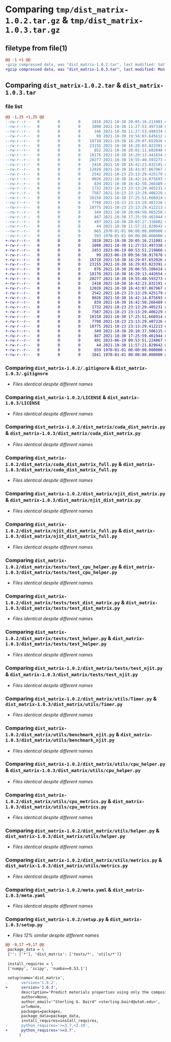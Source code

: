 # Comparing `tmp/dist_matrix-1.0.2.tar.gz` & `tmp/dist_matrix-1.0.3.tar.gz`

## filetype from file(1)

```diff
@@ -1 +1 @@
-gzip compressed data, was "dist_matrix-1.0.2.tar", last modified: Sat Oct 30 20:05:21 2021, max compression
+gzip compressed data, was "dist_matrix-1.0.3.tar", last modified: Mon Jun 19 09:57:01 2023, max compression
```

## Comparing `dist_matrix-1.0.2.tar` & `dist_matrix-1.0.3.tar`

### file list

```diff
@@ -1,25 +1,25 @@
--rw-r--r--   0        0        0     1818 2021-10-30 20:05:16.211001 dist_matrix-1.0.2/.gitignore
--rw-r--r--   0        0        0     1090 2021-10-30 11:27:53.497338 dist_matrix-1.0.2/LICENSE
--rw-r--r--   0        0        0      146 2021-10-30 11:27:53.498334 dist_matrix-1.0.2/README.md
--rw-r--r--   0        0        0       99 2021-10-30 19:56:03.645612 dist_matrix-1.0.2/dist_matrix/__init__.py
--rw-r--r--   0        0        0    16710 2021-10-30 16:29:07.652026 dist_matrix-1.0.2/dist_matrix/cuda_dist_matrix.py
--rw-r--r--   0        0        0    23155 2021-10-30 16:29:03.023391 dist_matrix-1.0.2/dist_matrix/cuda_dist_matrix_full.py
--rw-r--r--   0        0        0      852 2021-10-30 20:01:11.602048 dist_matrix-1.0.2/dist_matrix/meta.yaml
--rw-r--r--   0        0        0    18176 2021-10-30 16:29:13.442654 dist_matrix-1.0.2/dist_matrix/njit_dist_matrix.py
--rw-r--r--   0        0        0    20277 2021-10-30 19:55:40.593273 dist_matrix-1.0.2/dist_matrix/njit_dist_matrix_full.py
--rw-r--r--   0        0        0     2410 2021-10-30 16:42:23.832191 dist_matrix-1.0.2/dist_matrix/tests/test_cpu_helper.py
--rw-r--r--   0        0        0    12028 2021-10-30 16:43:07.867967 dist_matrix-1.0.2/dist_matrix/tests/test_dist_matrix.py
--rw-r--r--   0        0        0     2542 2021-10-23 23:13:29.425179 dist_matrix-1.0.2/dist_matrix/tests/test_helper.py
--rw-r--r--   0        0        0     9026 2021-10-30 16:42:14.875693 dist_matrix-1.0.2/dist_matrix/tests/test_njit.py
--rw-r--r--   0        0        0      839 2021-10-30 16:42:50.266489 dist_matrix-1.0.2/dist_matrix/utils/Timer.py
--rw-r--r--   0        0        0     1732 2021-10-23 23:13:29.405231 dist_matrix-1.0.2/dist_matrix/utils/benchmark_njit.py
--rw-r--r--   0        0        0     7587 2021-10-23 23:13:29.406229 dist_matrix-1.0.2/dist_matrix/utils/cpu_helper.py
--rw-r--r--   0        0        0    10158 2021-10-30 17:25:51.668914 dist_matrix-1.0.2/dist_matrix/utils/cpu_metrics.py
--rw-r--r--   0        0        0     7798 2021-10-23 23:13:29.407226 dist_matrix-1.0.2/dist_matrix/utils/helper.py
--rw-r--r--   0        0        0    10775 2021-10-23 23:13:29.412213 dist_matrix-1.0.2/dist_matrix/utils/metrics.py
--rw-r--r--   0        0        0      349 2021-10-30 20:04:58.965258 dist_matrix-1.0.2/fixup_grayskull.py
--rw-r--r--   0        0        0      847 2021-10-30 17:25:59.461944 dist_matrix-1.0.2/meta.yaml
--rw-r--r--   0        0        0      497 2021-10-30 20:03:27.316082 dist_matrix-1.0.2/pyproject.toml
--rw-r--r--   0        0        0       44 2021-10-30 11:57:21.829642 dist_matrix-1.0.2/requirements.txt
--rw-r--r--   0        0        0      665 1970-01-01 00:00:00.000000 dist_matrix-1.0.2/setup.py
--rw-r--r--   0        0        0      593 1970-01-01 00:00:00.000000 dist_matrix-1.0.2/PKG-INFO
+-rw-r--r--   0        0        0     1818 2021-10-30 20:05:16.211001 dist_matrix-1.0.3/.gitignore
+-rw-r--r--   0        0        0     1090 2021-10-30 11:27:53.497338 dist_matrix-1.0.3/LICENSE
+-rw-r--r--   0        0        0     2453 2023-06-19 09:53:51.219868 dist_matrix-1.0.3/README.md
+-rw-r--r--   0        0        0       99 2023-06-19 09:56:58.917678 dist_matrix-1.0.3/dist_matrix/__init__.py
+-rw-r--r--   0        0        0    16710 2021-10-30 16:29:07.652026 dist_matrix-1.0.3/dist_matrix/cuda_dist_matrix.py
+-rw-r--r--   0        0        0    23155 2021-10-30 16:29:03.023391 dist_matrix-1.0.3/dist_matrix/cuda_dist_matrix_full.py
+-rw-r--r--   0        0        0      876 2021-10-30 20:06:55.108414 dist_matrix-1.0.3/dist_matrix/meta.yaml
+-rw-r--r--   0        0        0    18176 2021-10-30 16:29:13.442654 dist_matrix-1.0.3/dist_matrix/njit_dist_matrix.py
+-rw-r--r--   0        0        0    20277 2021-10-30 19:55:40.593273 dist_matrix-1.0.3/dist_matrix/njit_dist_matrix_full.py
+-rw-r--r--   0        0        0     2410 2021-10-30 16:42:23.832191 dist_matrix-1.0.3/dist_matrix/tests/test_cpu_helper.py
+-rw-r--r--   0        0        0    12028 2021-10-30 16:43:07.867967 dist_matrix-1.0.3/dist_matrix/tests/test_dist_matrix.py
+-rw-r--r--   0        0        0     2542 2021-10-23 23:13:29.425179 dist_matrix-1.0.3/dist_matrix/tests/test_helper.py
+-rw-r--r--   0        0        0     9026 2021-10-30 16:42:14.875693 dist_matrix-1.0.3/dist_matrix/tests/test_njit.py
+-rw-r--r--   0        0        0      839 2021-10-30 16:42:50.266489 dist_matrix-1.0.3/dist_matrix/utils/Timer.py
+-rw-r--r--   0        0        0     1732 2021-10-23 23:13:29.405231 dist_matrix-1.0.3/dist_matrix/utils/benchmark_njit.py
+-rw-r--r--   0        0        0     7587 2021-10-23 23:13:29.406229 dist_matrix-1.0.3/dist_matrix/utils/cpu_helper.py
+-rw-r--r--   0        0        0    10158 2021-10-30 17:25:51.668914 dist_matrix-1.0.3/dist_matrix/utils/cpu_metrics.py
+-rw-r--r--   0        0        0     7798 2021-10-23 23:13:29.407226 dist_matrix-1.0.3/dist_matrix/utils/helper.py
+-rw-r--r--   0        0        0    10775 2021-10-23 23:13:29.412213 dist_matrix-1.0.3/dist_matrix/utils/metrics.py
+-rw-r--r--   0        0        0      349 2021-10-30 20:10:37.506115 dist_matrix-1.0.3/fixup_grayskull.py
+-rw-r--r--   0        0        0      847 2021-10-30 17:25:59.461944 dist_matrix-1.0.3/meta.yaml
+-rw-r--r--   0        0        0      491 2023-06-19 09:53:51.224867 dist_matrix-1.0.3/pyproject.toml
+-rw-r--r--   0        0        0       44 2021-10-30 11:57:21.829642 dist_matrix-1.0.3/requirements.txt
+-rw-r--r--   0        0        0      659 1970-01-01 00:00:00.000000 dist_matrix-1.0.3/setup.py
+-rw-r--r--   0        0        0     2841 1970-01-01 00:00:00.000000 dist_matrix-1.0.3/PKG-INFO
```

### Comparing `dist_matrix-1.0.2/.gitignore` & `dist_matrix-1.0.3/.gitignore`

 * *Files identical despite different names*

### Comparing `dist_matrix-1.0.2/LICENSE` & `dist_matrix-1.0.3/LICENSE`

 * *Files identical despite different names*

### Comparing `dist_matrix-1.0.2/dist_matrix/cuda_dist_matrix.py` & `dist_matrix-1.0.3/dist_matrix/cuda_dist_matrix.py`

 * *Files identical despite different names*

### Comparing `dist_matrix-1.0.2/dist_matrix/cuda_dist_matrix_full.py` & `dist_matrix-1.0.3/dist_matrix/cuda_dist_matrix_full.py`

 * *Files identical despite different names*

### Comparing `dist_matrix-1.0.2/dist_matrix/njit_dist_matrix.py` & `dist_matrix-1.0.3/dist_matrix/njit_dist_matrix.py`

 * *Files identical despite different names*

### Comparing `dist_matrix-1.0.2/dist_matrix/njit_dist_matrix_full.py` & `dist_matrix-1.0.3/dist_matrix/njit_dist_matrix_full.py`

 * *Files identical despite different names*

### Comparing `dist_matrix-1.0.2/dist_matrix/tests/test_cpu_helper.py` & `dist_matrix-1.0.3/dist_matrix/tests/test_cpu_helper.py`

 * *Files identical despite different names*

### Comparing `dist_matrix-1.0.2/dist_matrix/tests/test_dist_matrix.py` & `dist_matrix-1.0.3/dist_matrix/tests/test_dist_matrix.py`

 * *Files identical despite different names*

### Comparing `dist_matrix-1.0.2/dist_matrix/tests/test_helper.py` & `dist_matrix-1.0.3/dist_matrix/tests/test_helper.py`

 * *Files identical despite different names*

### Comparing `dist_matrix-1.0.2/dist_matrix/tests/test_njit.py` & `dist_matrix-1.0.3/dist_matrix/tests/test_njit.py`

 * *Files identical despite different names*

### Comparing `dist_matrix-1.0.2/dist_matrix/utils/Timer.py` & `dist_matrix-1.0.3/dist_matrix/utils/Timer.py`

 * *Files identical despite different names*

### Comparing `dist_matrix-1.0.2/dist_matrix/utils/benchmark_njit.py` & `dist_matrix-1.0.3/dist_matrix/utils/benchmark_njit.py`

 * *Files identical despite different names*

### Comparing `dist_matrix-1.0.2/dist_matrix/utils/cpu_helper.py` & `dist_matrix-1.0.3/dist_matrix/utils/cpu_helper.py`

 * *Files identical despite different names*

### Comparing `dist_matrix-1.0.2/dist_matrix/utils/cpu_metrics.py` & `dist_matrix-1.0.3/dist_matrix/utils/cpu_metrics.py`

 * *Files identical despite different names*

### Comparing `dist_matrix-1.0.2/dist_matrix/utils/helper.py` & `dist_matrix-1.0.3/dist_matrix/utils/helper.py`

 * *Files identical despite different names*

### Comparing `dist_matrix-1.0.2/dist_matrix/utils/metrics.py` & `dist_matrix-1.0.3/dist_matrix/utils/metrics.py`

 * *Files identical despite different names*

### Comparing `dist_matrix-1.0.2/meta.yaml` & `dist_matrix-1.0.3/meta.yaml`

 * *Files identical despite different names*

### Comparing `dist_matrix-1.0.2/setup.py` & `dist_matrix-1.0.3/setup.py`

 * *Files 12% similar despite different names*

```diff
@@ -9,17 +9,17 @@
 package_data = \
 {'': ['*'], 'dist_matrix': ['tests/*', 'utils/*']}
 
 install_requires = \
 ['numpy', 'scipy', 'numba>=0.53.1']
 
 setup(name='dist_matrix',
-      version='1.0.2',
+      version='1.0.3',
       description='Predict materials properties using only the composition information.',
       author=None,
       author_email='"Sterling G. Baird" <sterling.baird@utah.edu>',
       url=None,
       packages=packages,
       package_data=package_data,
       install_requires=install_requires,
-      python_requires='>=3.7,<3.10',
+      python_requires='>=3.7',
      )
```

